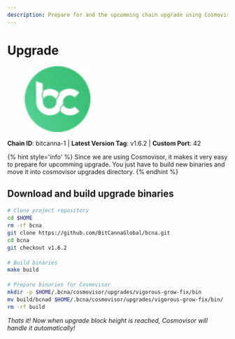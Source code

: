 ```yaml
---
description: Prepare for and the upcomming chain upgrade using Cosmovisor.
---
```


# Upgrade

<figure><img src="https://raw.githubusercontent.com/kj89/cosmos-images/main/logos/bitcanna.png" width="150" alt=""><figcaption></figcaption></figure>

**Chain ID**: bitcanna-1 | **Latest Version Tag**: v1.6.2 | **Custom Port**: 42

{% hint style='info' %}
Since we are using Cosmovisor, it makes it very easy to prepare for upcomming upgrade.
You just have to build new binaries and move it into cosmovisor upgrades directory.
{% endhint %}

## Download and build upgrade binaries

```bash
# Clone project repository
cd $HOME
rm -rf bcna
git clone https://github.com/BitCannaGlobal/bcna.git
cd bcna
git checkout v1.6.2

# Build binaries
make build

# Prepare binaries for Cosmovisor
mkdir -p $HOME/.bcna/cosmovisor/upgrades/vigorous-grow-fix/bin
mv build/bcnad $HOME/.bcna/cosmovisor/upgrades/vigorous-grow-fix/bin/
rm -rf build
```

*Thats it! Now when upgrade block height is reached, Cosmovisor will handle it automatically!*
